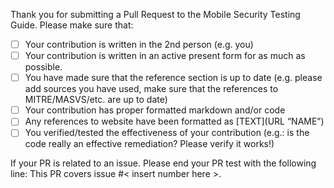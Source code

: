 Thank you for submitting a Pull Request to the Mobile Security Testing Guide. Please make sure that:

- [ ] Your contribution is written in the 2nd person (e.g. you)
- [ ] Your contribution is written in an active present form for as much as possible.
- [ ] You have made sure that the reference section is up to date (e.g. please add sources you have used, make sure that the references to MITRE/MASVS/etc. are up to date)
- [ ] Your contribution has proper formatted markdown and/or code
- [ ] Any references to website have been formatted as [TEXT](URL “NAME”)
- [ ] You verified/tested the effectiveness of your contribution (e.g.: is the code really an effective remediation? Please verify it works!)

If your PR is related to an issue. Please end your PR test with the following line:
This PR covers issue #< insert number here >.
